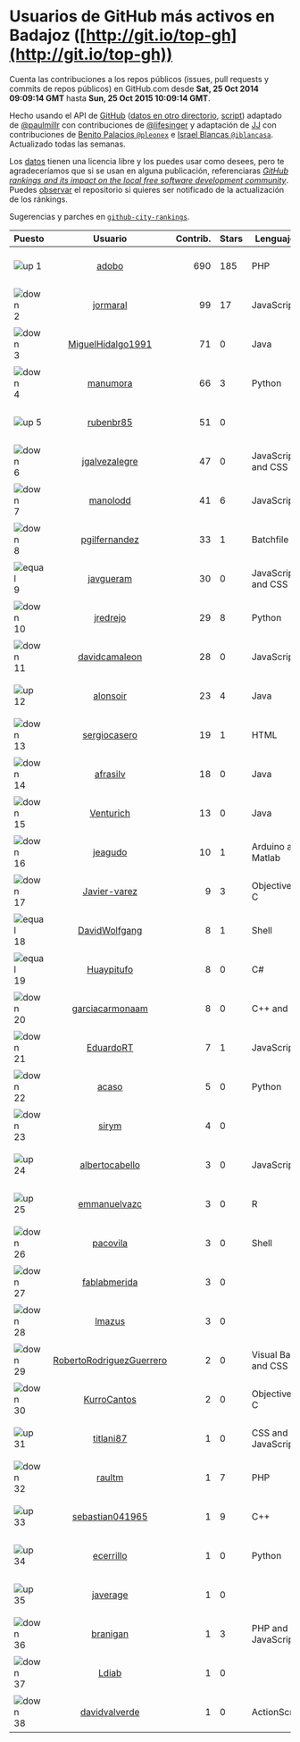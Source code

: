 
# Usuarios de GitHub más activos en Badajoz ([http://git.io/top-gh](http://git.io/top-gh))



  Cuenta las contribuciones a los repos públicos (issues, pull requests y commits de repos públicos) en GitHub.com desde  **Sat, 25 Oct 2014 09:09:14 GMT** hasta **Sun, 25 Oct 2015 10:09:14 GMT**.

  Hecho usando el API de [GitHub](http://github.com) ([datos en otro directorio](https://github.com/JJ/top-github-users-data/tree/master/data), [script](https://github.com/JJ/top-github-users)) adaptado de [@paulmillr](https://github.com/paulmillr) con contribuciones de [@lifesinger](https://github.com/lifesinger) y adaptación de [JJ](http://jj.github.io) con contribuciones de [Benito Palacios `@pleonex`](http://github.com/pleonex) e [Israel Blancas `@iblancasa`](https://github.com/iblancasa). Actualizado todas las semanas.

  Los [datos](https://github.com/JJ/top-github-users-data/tree/master/data) tienen una licencia libre y los puedes usar como desees, pero te agradeceríamos que si se usan en alguna publicación, referenciaras [*GitHub rankings and its impact on the local free software development community*](https://thewinnower.com/papers/github-rankings-and-its-impact-on-the-local-free-software-development-community). Puedes [observar](https://github.com/JJ/top-github-users-data/subscription) el repositorio si quieres ser notificado de la actualización de los ránkings.

  Sugerencias y parches en [`github-city-rankings`](http://github.com/JJ/github-city-rankings).


| Puesto   |  Usuario  |Contrib.| Stars | Lenguajes   |      Lugar      |  Avatar  |
|----------|:---------:|-------:|-------|-------------|:---------------:|----------|
|![up](https://raw.githubusercontent.com/JJ/github-city-rankings/master/img/up.gif) 1 | [adobo](https://github.com/adobo) | 690 | 185 | PHP | Badajoz, Spain | <img src='https://avatars2.githubusercontent.com/u/776565?v=3&s=64' width="64" title='Jorge López Pérez'> |
|![down](https://raw.githubusercontent.com/JJ/github-city-rankings/master/img/down.gif) 2 | [jormaral](https://github.com/jormaral) | 99 | 17 | JavaScript | (Badajoz), Spain | <img src='https://avatars2.githubusercontent.com/u/827073?v=3&s=64' width="64" title='Jorge Martín'> |
|![down](https://raw.githubusercontent.com/JJ/github-city-rankings/master/img/down.gif) 3 | [MiguelHidalgo1991](https://github.com/MiguelHidalgo1991) | 71 | 0 | Java | Almendralejo | <img src='https://avatars1.githubusercontent.com/u/10829078?v=3&s=64' width="64" title='Miguel'> |
|![down](https://raw.githubusercontent.com/JJ/github-city-rankings/master/img/down.gif) 4 | [manumora](https://github.com/manumora) | 66 | 3 | Python | Mérida, Spain | <img src='https://avatars1.githubusercontent.com/u/1093702?v=3&s=64' width="64" title='Manuel Mora Gordillo'> |
|![up](https://raw.githubusercontent.com/JJ/github-city-rankings/master/img/up.gif) 5 | [rubenbr85](https://github.com/rubenbr85) | 51 | 0 |  | Badajoz | <img src='https://avatars0.githubusercontent.com/u/5686427?v=3&s=64' width="64" title='Rubén Berreguero Rica'> |
|![down](https://raw.githubusercontent.com/JJ/github-city-rankings/master/img/down.gif) 6 | [jgalvezalegre](https://github.com/jgalvezalegre) | 47 | 0 | JavaScript and CSS | Badajoz, Spain | <img src='https://avatars1.githubusercontent.com/u/2463880?v=3&s=64' width="64" title='Jesús Gálvez'> |
|![down](https://raw.githubusercontent.com/JJ/github-city-rankings/master/img/down.gif) 7 | [manolodd](https://github.com/manolodd) | 41 | 6 | JavaScript | (Badajoz) Spain | <img src='https://avatars2.githubusercontent.com/u/5189679?v=3&s=64' width="64" title='Manuel Domínguez-Dorado'> |
|![down](https://raw.githubusercontent.com/JJ/github-city-rankings/master/img/down.gif) 8 | [pgilfernandez](https://github.com/pgilfernandez) | 33 | 1 | Batchfile | Badajoz, Spain | <img src='https://avatars0.githubusercontent.com/u/5942369?v=3&s=64' width="64" title='Pablo Gil'> |
|![equal](https://raw.githubusercontent.com/JJ/github-city-rankings/master/img/equal.gif) 9 | [javgueram](https://github.com/javgueram) | 30 | 0 | JavaScript and CSS | Badajoz | <img src='https://avatars1.githubusercontent.com/u/9891953?v=3&s=64' width="64" title='Javier Guerrero Ramírez'> |
|![down](https://raw.githubusercontent.com/JJ/github-city-rankings/master/img/down.gif) 10 | [jredrejo](https://github.com/jredrejo) | 29 | 8 | Python | Mérida - Spain | <img src='https://avatars1.githubusercontent.com/u/1008178?v=3&s=64' width="64" title='José L. Redrejo Rodríguez'> |
|![down](https://raw.githubusercontent.com/JJ/github-city-rankings/master/img/down.gif) 11 | [davidcamaleon](https://github.com/davidcamaleon) | 28 | 0 | JavaScript | Don Benito (Badajoz) | <img src='https://avatars3.githubusercontent.com/u/12777274?v=3&s=64' width="64" title='David López'> |
|![up](https://raw.githubusercontent.com/JJ/github-city-rankings/master/img/up.gif) 12 | [alonsoir](https://github.com/alonsoir) | 23 | 4 | Java | Badajoz, Spain | <img src='https://avatars2.githubusercontent.com/u/2405946?v=3&s=64' width="64" title='Alonso'> |
|![down](https://raw.githubusercontent.com/JJ/github-city-rankings/master/img/down.gif) 13 | [sergiocasero](https://github.com/sergiocasero) | 19 | 1 | HTML | Badajoz | <img src='https://avatars2.githubusercontent.com/u/10833202?v=3&s=64' width="64" title='Sergio Casero hernández'> |
|![down](https://raw.githubusercontent.com/JJ/github-city-rankings/master/img/down.gif) 14 | [afrasilv](https://github.com/afrasilv) | 18 | 0 | Java | Cáceres/Badajoz (Extremadura) - Spain | <img src='https://avatars1.githubusercontent.com/u/9256924?v=3&s=64' width="64" title='Alejandro Franco Silva'> |
|![down](https://raw.githubusercontent.com/JJ/github-city-rankings/master/img/down.gif) 15 | [Venturich](https://github.com/Venturich) | 13 | 0 | Java | Almendralejo | <img src='https://avatars0.githubusercontent.com/u/9534688?v=3&s=64' width="64" title='Ventura Preciado Sánchez'> |
|![down](https://raw.githubusercontent.com/JJ/github-city-rankings/master/img/down.gif) 16 | [jeagudo](https://github.com/jeagudo) | 10 | 1 | Arduino and Matlab | Mérida, Spain | <img src='https://avatars3.githubusercontent.com/u/9417214?v=3&s=64' width="64" title='J. Enrique Agudo'> |
|![down](https://raw.githubusercontent.com/JJ/github-city-rankings/master/img/down.gif) 17 | [Javier-varez](https://github.com/Javier-varez) | 9 | 3 | Objective-C | Badajoz, Spain | <img src='https://avatars3.githubusercontent.com/u/5116453?v=3&s=64' width="64" title='Francisco Javier Alvarez Garcia'> |
|![equal](https://raw.githubusercontent.com/JJ/github-city-rankings/master/img/equal.gif) 18 | [DavidWolfgang](https://github.com/DavidWolfgang) | 8 | 1 | Shell | Spain, Almendralejo (Badajoz) | <img src='https://avatars2.githubusercontent.com/u/14081213?v=3&s=64' width="64" title='David Wolfgang Barrera Rosado'> |
|![equal](https://raw.githubusercontent.com/JJ/github-city-rankings/master/img/equal.gif) 19 | [Huaypitufo](https://github.com/Huaypitufo) | 8 | 0 | C# | Mérida | <img src='https://avatars0.githubusercontent.com/u/5815235?v=3&s=64' width="64" title='Oscar'> |
|![down](https://raw.githubusercontent.com/JJ/github-city-rankings/master/img/down.gif) 20 | [garciacarmonaam](https://github.com/garciacarmonaam) | 8 | 0 | C++ and C# | Quintana de la Serena, Badajoz, Spain | <img src='https://avatars0.githubusercontent.com/u/8081322?v=3&s=64' width="64" title='Ángel Manuel García Carmona'> |
|![down](https://raw.githubusercontent.com/JJ/github-city-rankings/master/img/down.gif) 21 | [EduardoRT](https://github.com/EduardoRT) | 7 | 1 | JavaScript | Mérida | <img src='https://avatars2.githubusercontent.com/u/1114422?v=3&s=64' width="64" title='Eduardo Reyes'> |
|![down](https://raw.githubusercontent.com/JJ/github-city-rankings/master/img/down.gif) 22 | [acaso](https://github.com/acaso) | 5 | 0 | Python | Mérida, Badajoz, Spain | <img src='https://avatars0.githubusercontent.com/u/976381?v=3&s=64' width="64" title='Alberto Caso'> |
|![down](https://raw.githubusercontent.com/JJ/github-city-rankings/master/img/down.gif) 23 | [sirym](https://github.com/sirym) | 4 | 0 |  | Badajoz | <img src='https://avatars3.githubusercontent.com/u/8791586?v=3&s=64' width="64" title='SIRYM'> |
|![up](https://raw.githubusercontent.com/JJ/github-city-rankings/master/img/up.gif) 24 | [albertocabello](https://github.com/albertocabello) | 3 | 0 | JavaScript | Badajoz, Spain | <img src='https://avatars1.githubusercontent.com/u/3274653?v=3&s=64' width="64" title='Alberto Cabello Sánchez'> |
|![up](https://raw.githubusercontent.com/JJ/github-city-rankings/master/img/up.gif) 25 | [emmanuelvazc](https://github.com/emmanuelvazc) | 3 | 0 | R | Mérida | <img src='https://avatars2.githubusercontent.com/u/13398016?v=3&s=64' width="64" title='Emmanuel Vázquez'> |
|![down](https://raw.githubusercontent.com/JJ/github-city-rankings/master/img/down.gif) 26 | [pacovila](https://github.com/pacovila) | 3 | 0 | Shell | Badajoz, Spain | <img src='https://avatars2.githubusercontent.com/u/3647096?v=3&s=64' width="64" title='Francisco Vila'> |
|![down](https://raw.githubusercontent.com/JJ/github-city-rankings/master/img/down.gif) 27 | [fablabmerida](https://github.com/fablabmerida) | 3 | 0 |  | Mérida | <img src='https://avatars0.githubusercontent.com/u/11643689?v=3&s=64' width="64" title='FabLAB Mérida'> |
|![down](https://raw.githubusercontent.com/JJ/github-city-rankings/master/img/down.gif) 28 | [lmazus](https://github.com/lmazus) | 3 | 0 |  | Jerez de los Caballeros (Badajoz) | <img src='https://avatars3.githubusercontent.com/u/8288319?v=3&s=64' width="64" title='Luis Mazuecos'> |
|![down](https://raw.githubusercontent.com/JJ/github-city-rankings/master/img/down.gif) 29 | [RobertoRodriguezGuerrero](https://github.com/RobertoRodriguezGuerrero) | 2 | 0 | Visual Basic and CSS | Badajoz | <img src='https://avatars3.githubusercontent.com/u/12857052?v=3&s=64' width="64" title='Roberto Rodriguez Guerrero'> |
|![down](https://raw.githubusercontent.com/JJ/github-city-rankings/master/img/down.gif) 30 | [KurroCantos](https://github.com/KurroCantos) | 2 | 0 | Objective-C | Badajoz (Spain) | <img src='https://avatars0.githubusercontent.com/u/8928294?v=3&s=64' width="64" title='Kurro'> |
|![up](https://raw.githubusercontent.com/JJ/github-city-rankings/master/img/up.gif) 31 | [titlani87](https://github.com/titlani87) | 1 | 0 | CSS and JavaScript | Mérida | <img src='https://avatars2.githubusercontent.com/u/3131971?v=3&s=64' width="64" title='Luis Adolfo Cabrera'> |
|![down](https://raw.githubusercontent.com/JJ/github-city-rankings/master/img/down.gif) 32 | [raultm](https://github.com/raultm) | 1 | 7 | PHP | Almendralejo | <img src='https://avatars0.githubusercontent.com/u/659494?v=3&s=64' width="64" title='Raul Tierno'> |
|![up](https://raw.githubusercontent.com/JJ/github-city-rankings/master/img/up.gif) 33 | [sebastian041965](https://github.com/sebastian041965) | 1 | 9 | C++ | Badajoz | <img src='https://avatars2.githubusercontent.com/u/5628346?v=3&s=64' width="64" title='PacenCW'> |
|![up](https://raw.githubusercontent.com/JJ/github-city-rankings/master/img/up.gif) 34 | [ecerrillo](https://github.com/ecerrillo) | 1 | 0 | Python | Mérida, Spain | <img src='https://avatars3.githubusercontent.com/u/2815518?v=3&s=64' width="64" title='Enrique Cerrillo Cuenca'> |
|![up](https://raw.githubusercontent.com/JJ/github-city-rankings/master/img/up.gif) 35 | [javerage](https://github.com/javerage) | 1 | 0 |  | Mérida | <img src='https://avatars1.githubusercontent.com/u/1126834?v=3&s=64' width="64" title='Javerage'> |
|![down](https://raw.githubusercontent.com/JJ/github-city-rankings/master/img/down.gif) 36 | [branigan](https://github.com/branigan) | 1 | 3 | PHP and JavaScript | Almendralejo | <img src='https://avatars2.githubusercontent.com/u/1716790?v=3&s=64' width="64" title='Emilio Ortiz'> |
|![down](https://raw.githubusercontent.com/JJ/github-city-rankings/master/img/down.gif) 37 | [Ldiab](https://github.com/Ldiab) | 1 | 0 |  | Mérida, Spain | <img src='https://avatars3.githubusercontent.com/u/10482936?v=3&s=64' width="64" title='Luis Miguel Díaz Abril'> |
|![down](https://raw.githubusercontent.com/JJ/github-city-rankings/master/img/down.gif) 38 | [davidvalverde](https://github.com/davidvalverde) | 1 | 0 | ActionScript | Badajoz | <img src='https://avatars2.githubusercontent.com/u/1055256?v=3&s=64' width="64" title='David Valverde'> |
